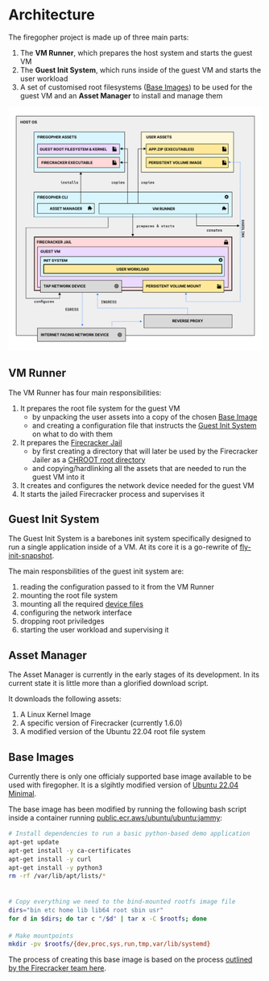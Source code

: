 # Architecture

The firegopher project is made up of three main parts:

1. The **VM Runner**, which prepares the host system and starts the guest VM
2. The **Guest Init System**, which runs inside of the guest VM and starts the user workload
3. A set of customised root filesystems ([Base Images]()) to be used for the guest VM and an **Asset Manager** to install and manage them

![Diagram of the inner workings](assets/diagram.jpg)

## VM Runner
The VM Runner has four main responsibilities:

1. It prepares the root file system for the guest VM
    - by unpacking the user assets into a copy of the chosen [Base Image]()
    - and creating a configuration file that instructs the [Guest Init System]() on what to do with them
2. It prepares the [Firecracker Jail]() 
    - by first creating a directory that will later be used by the Firecracker Jailer as a [CHROOT root directory]()
    - and copying/hardlinking all the assets that are needed to run the guest VM into it
3. It creates and configures the network device needed for the guest VM
4. It starts the jailed Firecracker process and supervises it

## Guest Init System
The Guest Init System is a barebones init system specifically designed to run a single application inside of a VM. At its core it is a go-rewrite of [fly-init-snapshot](https://github.com/superfly/init-snapshot).

The main responsbilities of the guest init system are:

1. reading the configuration passed to it from the VM Runner
2. mounting the root file system
3. mounting all the required [device files]()
4. configuring the network interface
5. dropping root priviledges
6. starting the user workload and supervising it


## Asset Manager
The Asset Manager is currently in the early stages of its development. In its current state it is little more than a glorified download script. 

It downloads the following assets:

1. A Linux Kernel Image
2. A specific version of Firecracker (currently 1.6.0)
3. A modified version of the Ubuntu 22.04 root file system


## Base Images
Currently there is only one officialy supported base image available to be used with firegopher. It is a slgihtly modified version of [Ubuntu 22.04 Minimal](https://cloud-images.ubuntu.com/minimal/releases/jammy/release/).

The base image has been modified by running the following bash script inside a container running [public.ecr.aws/ubuntu/ubuntu:jammy](https://gallery.ecr.aws/ubuntu/ubuntu):

```bash
# Install dependencies to run a basic python-based demo application
apt-get update
apt-get install -y ca-certificates 
apt-get install -y curl
apt-get install -y python3
rm -rf /var/lib/apt/lists/*


# Copy everything we need to the bind-mounted rootfs image file
dirs="bin etc home lib lib64 root sbin usr"
for d in $dirs; do tar c "/$d" | tar x -C $rootfs; done

# Make mountpoints
mkdir -pv $rootfs/{dev,proc,sys,run,tmp,var/lib/systemd}
```

The process of creating this base image is based on the process [outlined by the Firecracker team here](https://github.com/firecracker-microvm/firecracker/blob/main/docs/rootfs-and-kernel-setup.md#creating-a-rootfs-image).